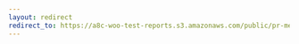 ```yaml
---
layout: redirect
redirect_to: https://a8c-woo-test-reports.s3.amazonaws.com/public/pr-merge/37788/e2e/index.html
---
```

